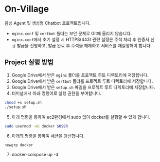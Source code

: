 # On-Village

음성 Agent 및 생성형 Chatbot 프로젝트입니다.

- `nginx.conf` 및 `certbot` 폴더는 보안 문제로 Git에 올리지 않습니다.
- `nginx.conf`에서 초기 설정 시 HTTPS(443) 관련 설정은 주석 처리 후 인증서 신규 발급을 진행하고, 발급 완료 후 주석을 해제하고 서비스를 재실행해야 합니다.

## Project 실행 방법

1. Google Drive에서 받은 `nginx` 폴더를 프로젝트 루트 디렉토리에 저장합니다.
2. Google Drive에서 받은 `certbot` 폴더를 프로젝트 루트 디렉토리에 저장합니다.
3. Google Drive에서 받은 `setup.sh` 파일을 프로젝트 루트 디렉토리에 저장합니다.
4. 터미널에서 아래 명령어로 실행 권한을 부여합니다.
```bash
chmod +x setup.sh
./setup.sh
```
5. 아래 명령을 통하여 ec2환경에서 sudo 없이 docker를 실행할 수 있게 합니다.
```bash
sudo usermod -aG docker $USER
```
6. 아래의 명령을 통하여 세션을 갱신합니다.
```bash
newgrp docker 
```
7. docker-compose up -d 


